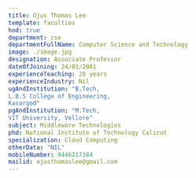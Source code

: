 ```yaml
---
title: Ojus Thomas Lee
template: faculties
hod: true
department: cse
departmentFullName: Computer Science and Technology
image: ./image.jpg
designation: Associate Professor
dateOfJoining: 24/01/2001
experienceTeaching: 20 years
experienceIndustry: Nil
ugAndInstitution: "B.Tech,
L.B.S College of Engineering,
Kasargod"
pgAndInstitution: "M.Tech,
VIT University, Vellore"
subject: Middleware Technologies
phd: National Institute of Technology Calicut
specialization: Cloud Computing
otherData: "NIL"
mobileNumber: 9446217384
mailid: ojusthomaslee@gmail.com
---
```

